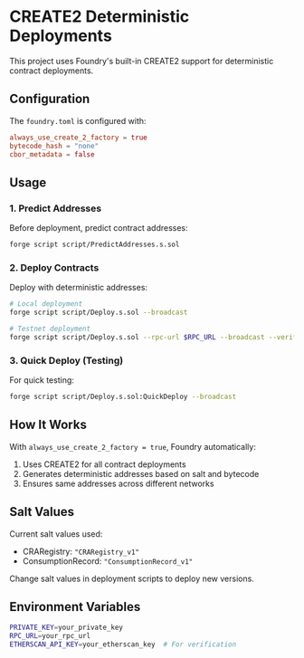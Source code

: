 # CREATE2 Deterministic Deployments

This project uses Foundry's built-in CREATE2 support for deterministic contract deployments.

## Configuration

The `foundry.toml` is configured with:
```toml
always_use_create_2_factory = true
bytecode_hash = "none"
cbor_metadata = false
```

## Usage

### 1. Predict Addresses
Before deployment, predict contract addresses:
```bash
forge script script/PredictAddresses.s.sol
```

### 2. Deploy Contracts
Deploy with deterministic addresses:
```bash
# Local deployment
forge script script/Deploy.s.sol --broadcast

# Testnet deployment
forge script script/Deploy.s.sol --rpc-url $RPC_URL --broadcast --verify
```

### 3. Quick Deploy (Testing)
For quick testing:
```bash
forge script script/Deploy.s.sol:QuickDeploy --broadcast
```

## How It Works

With `always_use_create_2_factory = true`, Foundry automatically:
1. Uses CREATE2 for all contract deployments
2. Generates deterministic addresses based on salt and bytecode
3. Ensures same addresses across different networks

## Salt Values

Current salt values used:
- CRARegistry: `"CRARegistry_v1"`
- ConsumptionRecord: `"ConsumptionRecord_v1"`

Change salt values in deployment scripts to deploy new versions.

## Environment Variables

```bash
PRIVATE_KEY=your_private_key
RPC_URL=your_rpc_url
ETHERSCAN_API_KEY=your_etherscan_key  # For verification
```
